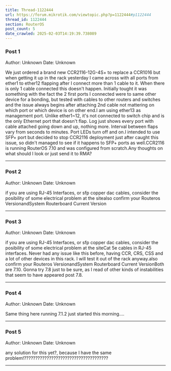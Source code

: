 ```yaml
---
title: Thread-1122444
url: https://forum.mikrotik.com/viewtopic.php?p=1122444#p1122444
thread_id: 1122444
section: RouterOS
post_count: 5
date_crawled: 2025-02-03T14:19:39.738089
---
```


### Post 1
Author: Unknown
Date: Unknown

We just ordered a brand new CCR2116-12G-4S+ to replace a CCR1016 but when getting it up in the rack yesterday I came across with all ports from ether1 to ether12 flapping after I connect more than 1 cable to it. When there is only 1 cable connected this doesn't happen. Initially tought it was something with the fact the 2 first ports I connected were to same other device for a bonding, but tested with cables to other routers and switches and the issue always begins after attaching 2nd cable not mattering on which port or which device is on other end.I am using ether13 as management port. Unlike ether1~12, it's not connected to switch chip and is the only Ethernet port that doesn't flap. Log just shows every port with cable attached going down and up, nothing more. Interval between flaps vary from seconds to minutes. Port LEDs turn off and on.I intended to use SFP+ port but decided to stop CCR2116 deployment just after caught this issue, so didn't managed to see if it happens to SFP+ ports as well.CCR2116 is running RouterOS 7.10 and was configured from scratch.Any thoughts on what should I look or just send it to RMA?

---
### Post 2
Author: Unknown
Date: Unknown

if you are using RJ-45 Interfaces, or sfp copper dac cables, consider the posibility of some electrical problem at the sitealso confirm your Routeros VersionandSystem Routerboard Current Version

---
### Post 3
Author: Unknown
Date: Unknown

if you are using RJ-45 Interfaces, or sfp copper dac cables, consider the posibility of some electrical problem at the siteCat 5e cables in RJ-45 interfaces. Never had any issue like this before, having CCR, CRS, CSS and a lot of other devices in this rack. I will test it out of the rack anyway.also confirm your Routeros VersionandSystem Routerboard Current VersionBoth are 7.10. Gonna try 7.8 just to be sure, as I read of other kinds of instabilities that seem to have appeared post 7.8.

---
### Post 4
Author: Unknown
Date: Unknown

Same thing here running 7.1.2 just started this morning....

---
### Post 5
Author: Unknown
Date: Unknown

any solution for this yet?, because I have the same problem!?????????????????????????????????????

---

